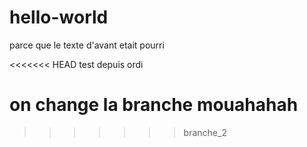 # hello-world
parce que le texte d'avant etait pourri


<<<<<<< HEAD
test depuis ordi

on change la branche mouahahah
=======
>>>>>>> branche_2
